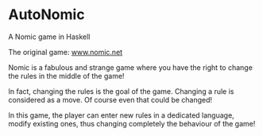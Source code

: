AutoNomic
=========

A Nomic game in Haskell

The original game: www.nomic.net

Nomic is a fabulous and strange game where you have the right to change the rules in the middle of the game!

In fact, changing the rules is the goal of the game. Changing a rule is considered as a move. Of course even that could be changed!

In this game, the player can enter new rules in a dedicated language, modify existing ones, thus changing completely the behaviour of the game!
